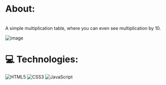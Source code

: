 # About:
<br>A simple multiplication table, where you can even see multiplication by 10.

![image](https://github.com/Hugodelelis/Tabuada-i-/assets/138935214/77e02389-d695-473f-b6e6-d364bbd0390f)

# 💻 Technologies:
![HTML5](https://img.shields.io/badge/html5-%23E34F26.svg?style=for-the-badge&logo=html5&logoColor=white) ![CSS3](https://img.shields.io/badge/css3-%231572B6.svg?style=for-the-badge&logo=css3&logoColor=white) ![JavaScript](https://img.shields.io/badge/javascript-%23323330.svg?style=for-the-badge&logo=javascript&logoColor=%23F7DF1E)
